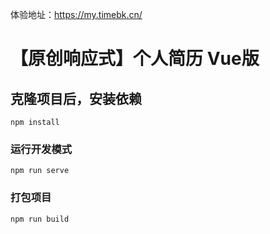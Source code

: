 体验地址：https://my.timebk.cn/
# 【原创响应式】个人简历 Vue版

## 克隆项目后，安装依赖
```
npm install
```

### 运行开发模式
```
npm run serve
```

### 打包项目
```
npm run build
```

